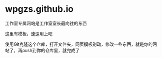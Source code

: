 # wpgzs.github.io
工作室专属网站是工作室室长最向往的东西

这里有模板，速速用上吧

使用Git克隆这个仓库，打开文件夹，网页模板别动，修改一些东西，就是你的网站了，再push到你的仓库里，就完成了
